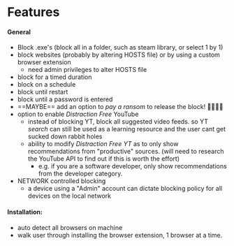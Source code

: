 # Features 

#### General
- Block .exe's (block all in a folder, such as steam library, or select 1 by 1)
- block websites (probably by altering HOSTS file) or by using a custom browser extension
	- need admin privileges to alter HOSTS file
- block for a timed duration
- block on a schedule
- block until restart
- block until a password is entered
- ==MAYBE== add an option to *pay a ransom* to release the block! 🤯🤯🤑🤑
- option to enable *Distraction Free* YouTube
	- instead of blocking YT, block all suggested video feeds. so YT *search* can still be used as a learning resource and the user cant get sucked down rabbit holes
	- ability to modify *Distraction Free YT* as to only show recommendations from "productive" sources. (will need to research the YouTube API to find out if this is worth the effort)
		- e.g. if you are a software developer, only show recommendations from the developer category.
- NETWORK controlled blocking
	- a device using a "Admin" account can dictate blocking policy for all devices on the local network

#### Installation:
- auto detect all browsers on machine
- walk user through installing the browser extension, 1 browser at a time.